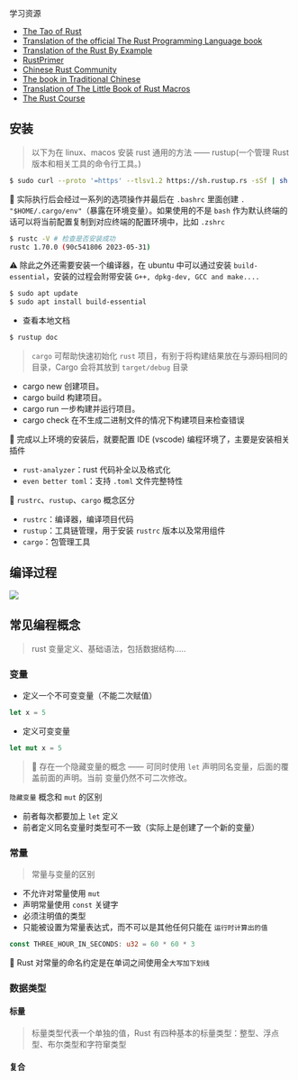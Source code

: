 学习资源

- [The Tao of Rust](https://github.com/ZhangHanDong/tao-of-rust-codes/blob/master/tao_of_rust_english.md)
- [Translation of the official The Rust Programming Language book](https://github.com/KaiserY/rust-book-chinese)
- [Translation of the Rust By Example](https://github.com/rust-lang-cn/rust-by-example-cn)
- [RustPrimer](https://github.com/rustcc/RustPrimer)
- [Chinese Rust Community](https://github.com/RustChina/rust-china.org)
- [The book in Traditional Chinese](http://askeing.github.io/rust-book/)
- [Translation of The Little Book of Rust Macros](https://github.com/DaseinPhaos/tlborm-chinese)
- [The Rust Course](https://github.com/sunface/rust-course)



## 安装

> 以下为在 linux、macos 安装 rust 通用的方法 —— rustup(一个管理 Rust 版本和相关工具的命令行工具。)

```bash
$ sudo curl --proto '=https' --tlsv1.2 https://sh.rustup.rs -sSf | sh
```

🔐 实际执行后会经过一系列的选项操作并最后在 `.bashrc` 里面创建 `. "$HOME/.cargo/env"`（暴露在环境变量）。如果使用的不是 `bash` 作为默认终端的话可以将当前配置复制到对应终端的配置环境中，比如 `.zshrc`

```bash
$ rustc -V # 检查是否安装成功
rustc 1.70.0 (90c541806 2023-05-31)
```

:warning: 除此之外还需要安装一个编译器，在 ubuntu 中可以通过安装 `build-essential`，安装的过程会附带安装 `G++, dpkg-dev, GCC and make....`

```bash
$ sudo apt update
$ sudo apt install build-essential
```

- 查看本地文档

```bash
$ rustup doc
```

> `cargo` 可帮助快速初始化 `rust` 项目，有别于将构建结果放在与源码相同的目录，Cargo 会将其放到 `target∕debug` 目录

- cargo new 创建项目。
- cargo build 构建项目。
- cargo run 一步构建并运行项目。
- cargo check 在不生成二进制文件的情况下构建项目来检查错误



🔐 完成以上环境的安装后，就要配置 IDE (vscode)  编程环境了，主要是安装相关插件

- `rust-analyzer`：rust 代码补全以及格式化
- `even better toml`：支持 `.toml` 文件完整特性



🔐 `rustrc`、`rustup`、`cargo` 概念区分

- `rustrc`：编译器，编译项目代码
- `rustup`：工具链管理，用于安装 `rustrc` 版本以及常用组件
- `cargo`：包管理工具



## 编译过程

![](/home/jzy/Documents/markdown/rust/rust.assets/rust-complie-process.png)





## 常见编程概念

> rust 变量定义、基础语法，包括数据结构.....

### 变量

- 定义一个不可变变量（不能二次赋值）

```rust
let x = 5
```

- 定义可变变量

```rust
let mut x = 5
```

> 🔐 存在一个隐藏变量的概念 —— 可同时使用 `let` 声明同名变量，后面的覆盖前面的声明。当前 变量仍然不可二次修改。

`隐藏变量` 概念和 `mut` 的区别

- 前者每次都要加上 `let` 定义
- 前者定义同名变量时类型可不一致（实际上是创建了一个新的变量）

### 常量

>  常量与变量的区别

- 不允许对常量使用 `mut`
- 声明常量使用 `const` 关键字
- 必须注明值的类型
- 只能被设置为常量表达式，而不可以是其他任何只能在 `运行时计算出的值`

```rust 
const THREE_HOUR_IN_SECONDS: u32 = 60 * 60 * 3
```

🔐 Rust 对常量的命名约定是在单词之间使用全`大写加下划线` 

### 数据类型

#### 标量

> 标量类型代表一个单独的值，Rust 有四种基本的标量类型：整型、浮点型、布尔类型和字符窜类型





#### 复合
